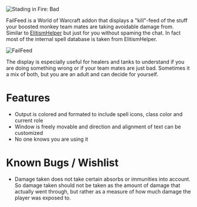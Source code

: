 ![Stading in Fire: Bad](https://raw.githubusercontent.com/chrisliebaer/FailFeed/master/.github/assets/badge/badge_fire.svg)

FailFeed is a World of Warcraft addon that displays a "kill"-feed of the stuff your boosted monkey team mates are taking avoidable damage from.
Similar to [ElitismHelper](https://github.com/amki/ElitismHelper) but just for you without spaming the chat.
In fact most of the internal spell database is taken from ElitismHelper.

![FailFeed](https://raw.githubusercontent.com/chrisliebaer/FailFeed/master/.github/assets/example1.png)

The display is especially useful for healers and tanks to understand if you are doing something wrong or if your team mates are just bad.
Sometimes it a mix of both, but you are an adult and can decide for yourself.

# Features
* Output is colored and formated to include spell icons, class color and current role
* Window is freely movable and direction and alignment of text can be customized
* No one knows you are using it

# Known Bugs / Wishlist
* Damage taken does not take certain absorbs or immunities into account. So damage taken should not be taken as the amount of damage that actually went through, but rather as a measure of how much damage the player was exposed to.
